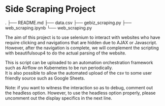 # Side Scraping Project

.
├── README.md
├── data.csv
├── gebiz_scraping.py
├── web_scraping.ipynb
└── web_scraping.py

The aim of this project is to use selenium to interact with websites who have require clicking and navigations that are hidden due to AJAX or Javascript.  
However, after the navigation is complete, we will complement the scripting with beautifulsoup4 to do the actual parsing of the website.

This is script can be uploaded to an automation orchestration framework such as Airflow on Kubernetes to be run periodically.  
It is also possible to allow the automated upload of the csv to some user friendly source such as Google Sheets.

Note: if you want to witness the interaction so as to debug, comment out the headless option. However, to use the headless option properly, please uncomment out the display specifics in the next line.
